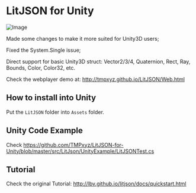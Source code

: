 LitJSON for Unity
=======

![Image](http://tmpxyz.github.io/Images/LitJson.jpg)

Made some changes to make it more suited for Unity3D users;

Fixed the System.Single issue;

Direct support for basic Unity3D struct: Vector2/3/4, Quaternion, Rect, Ray, Bounds, Color, Color32, etc.

Check the webplayer demo at: http://tmpxyz.github.io/LitJSON/Web.html

## How to install into Unity

Put the `LitJSON` folder into `Assets` folder.

## Unity Code Example

Check https://github.com/TMPxyz/LitJSON-for-Unity/blob/master/src/LitJson/UnityExample/LitJSONTest.cs

## Tutorial

Check the original Tutorial: http://lbv.github.io/litjson/docs/quickstart.html
